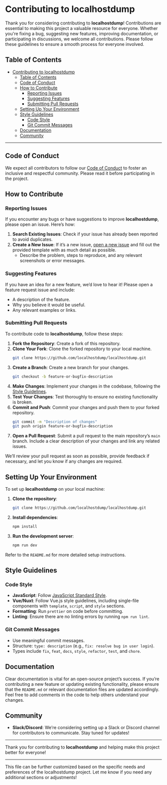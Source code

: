 # Contributing to localhostdump

Thank you for considering contributing to **localhostdump**! Contributions are essential to making this project a valuable resource for everyone. Whether you're fixing a bug, suggesting new features, improving documentation, or participating in discussions, we welcome all contributions. Please follow these guidelines to ensure a smooth process for everyone involved.

## Table of Contents

- [Contributing to localhostdump](#contributing-to-localhostdump)
  - [Table of Contents](#table-of-contents)
  - [Code of Conduct](#code-of-conduct)
  - [How to Contribute](#how-to-contribute)
    - [Reporting Issues](#reporting-issues)
    - [Suggesting Features](#suggesting-features)
    - [Submitting Pull Requests](#submitting-pull-requests)
  - [Setting Up Your Environment](#setting-up-your-environment)
  - [Style Guidelines](#style-guidelines)
    - [Code Style](#code-style)
    - [Git Commit Messages](#git-commit-messages)
  - [Documentation](#documentation)
  - [Community](#community)

---

## Code of Conduct

We expect all contributors to follow our [Code of Conduct](./CODE_OF_CONDUCT.md) to foster an inclusive and respectful community. Please read it before participating in the project.

## How to Contribute

### Reporting Issues

If you encounter any bugs or have suggestions to improve **localhostdump**, please open an issue. Here’s how:

1. **Search Existing Issues**: Check if your issue has already been reported to avoid duplicates.
2. **Create a New Issue**: If it’s a new issue, [open a new issue](https://github.com/yourusername/localhostdump/issues/new) and fill out the provided template with as much detail as possible.
   - Describe the problem, steps to reproduce, and any relevant screenshots or error messages.

### Suggesting Features

If you have an idea for a new feature, we’d love to hear it! Please open a feature request issue and include:
- A description of the feature.
- Why you believe it would be useful.
- Any relevant examples or links.

### Submitting Pull Requests

To contribute code to **localhostdump**, follow these steps:

1. **Fork the Repository**: Create a fork of this repository.
2. **Clone Your Fork**: Clone the forked repository to your local machine.
   ```bash
   git clone https://github.com/localhostdump/localhostdump.git
   ```
3. **Create a Branch**: Create a new branch for your changes.
   ```bash
   git checkout -b feature-or-bugfix-description
   ```
4. **Make Changes**: Implement your changes in the codebase, following the [Style Guidelines](#style-guidelines).
5. **Test Your Changes**: Test thoroughly to ensure no existing functionality is broken.
6. **Commit and Push**: Commit your changes and push them to your forked repository.
   ```bash
   git commit -m "Description of changes"
   git push origin feature-or-bugfix-description
   ```
7. **Open a Pull Request**: Submit a pull request to the main repository’s `main` branch. Include a clear description of your changes and link any related issues.

We’ll review your pull request as soon as possible, provide feedback if necessary, and let you know if any changes are required.

## Setting Up Your Environment

To set up **localhostdump** on your local machine:

1. **Clone the repository**:
   ```bash
   git clone https://github.com/localhostdump/localhostdump.git
   ```
2. **Install dependencies**:
   ```bash
   npm install
   ```
3. **Run the development server**:
   ```bash
   npm run dev
   ```

Refer to the `README.md` for more detailed setup instructions.

## Style Guidelines

### Code Style

- **JavaScript**: Follow [JavaScript Standard Style](https://standardjs.com/).
- **Vue/Nuxt**: Follow Vue.js style guidelines, including single-file components with `template`, `script`, and `style` sections.
- **Formatting**: Run `prettier` on code before committing.
- **Linting**: Ensure there are no linting errors by running `npm run lint`.

### Git Commit Messages

- Use meaningful commit messages.
- Structure: `type: description` (e.g., `fix: resolve bug in user login`).
- Types include `fix`, `feat`, `docs`, `style`, `refactor`, `test`, and `chore`.

## Documentation

Clear documentation is vital for an open-source project’s success. If you’re contributing a new feature or updating existing functionality, please ensure that the `README.md` or relevant documentation files are updated accordingly. Feel free to add comments in the code to help others understand your changes.

## Community

- **Slack/Discord**: We’re considering setting up a Slack or Discord channel for contributors to communicate. Stay tuned for updates!

---

Thank you for contributing to **localhostdump** and helping make this project better for everyone!

---

This file can be further customized based on the specific needs and preferences of the localhostdump project. Let me know if you need any additional sections or adjustments!
